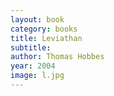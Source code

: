 ```yaml
---
layout: book
category: books
title: Leviathan
subtitle: 
author: Thomas Hobbes
year: 2004
image: l.jpg
---
```

